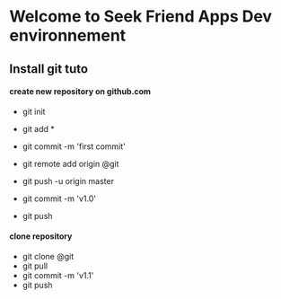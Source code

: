 # Welcome to Seek Friend Apps Dev environnement

## Install git tuto
#### create new repository on github.com
- git init
- git add *
- git commit -m 'first commit'
- git remote add origin @git
- git push -u origin master

- git commit -m 'v1.0'
- git push

#### clone repository
- git clone @git
- git pull
- git commit -m 'v1.1'
- git push